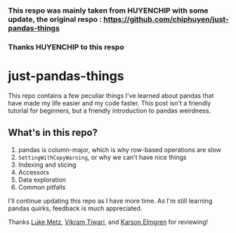 ### This respo was mainly taken from HUYENCHIP with some update, the original respo : https://github.com/chiphuyen/just-pandas-things  

### Thanks HUYENCHIP to this respo  



# just-pandas-things
This repo contains a few peculiar things I've learned about pandas that have made my life easier and my code faster. This post isn't a friendly tutorial for beginners, but a friendly introduction to pandas weirdness.

## What's in this repo?

1. pandas is column-major, which is why row-based operations are slow
2. `SettingWithCopyWarning`, or why we can't have nice things
3. Indexing and slicing
4. Accessors
5. Data exploration
6. Common pitfalls

I'll continue updating this repo as I have more time. As I'm still learning pandas quirks, feedback is much appreciated.

Thanks [Luke Metz](https://twitter.com/luke_metz), [Vikram Tiwari](https://twitter.com/Vikram_Tiwari), and [Karson Elmgren](https://karsonelmgren.com/) for reviewing!
